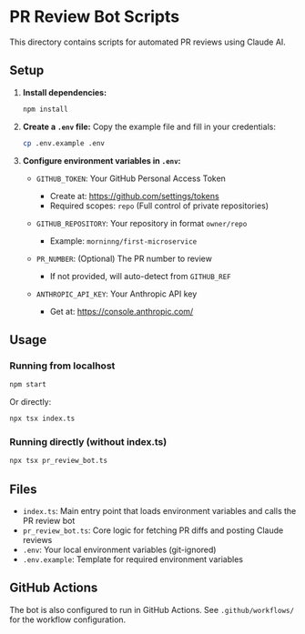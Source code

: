 # PR Review Bot Scripts

This directory contains scripts for automated PR reviews using Claude AI.

## Setup

1. **Install dependencies:**
   ```bash
   npm install
   ```

2. **Create a `.env` file:**
   Copy the example file and fill in your credentials:
   ```bash
   cp .env.example .env
   ```

3. **Configure environment variables in `.env`:**
   - `GITHUB_TOKEN`: Your GitHub Personal Access Token
     - Create at: https://github.com/settings/tokens
     - Required scopes: `repo` (Full control of private repositories)

   - `GITHUB_REPOSITORY`: Your repository in format `owner/repo`
     - Example: `morninng/first-microservice`

   - `PR_NUMBER`: (Optional) The PR number to review
     - If not provided, will auto-detect from `GITHUB_REF`

   - `ANTHROPIC_API_KEY`: Your Anthropic API key
     - Get at: https://console.anthropic.com/

## Usage

### Running from localhost

```bash
npm start
```

Or directly:
```bash
npx tsx index.ts
```

### Running directly (without index.ts)

```bash
npx tsx pr_review_bot.ts
```

## Files

- `index.ts`: Main entry point that loads environment variables and calls the PR review bot
- `pr_review_bot.ts`: Core logic for fetching PR diffs and posting Claude reviews
- `.env`: Your local environment variables (git-ignored)
- `.env.example`: Template for required environment variables

## GitHub Actions

The bot is also configured to run in GitHub Actions. See `.github/workflows/` for the workflow configuration.
